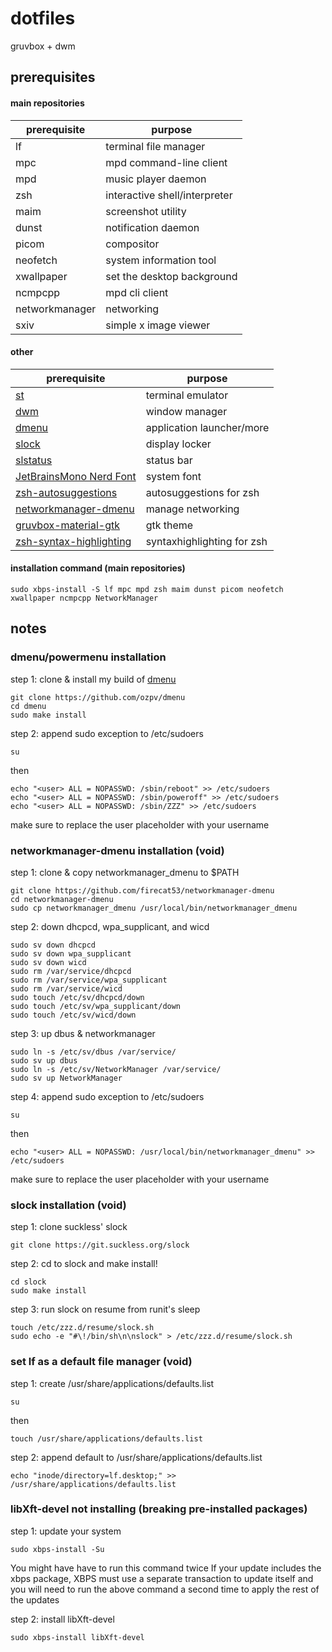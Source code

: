 # dotfiles
gruvbox + dwm

## prerequisites

#### main repositories

| **prerequisite** | **purpose** |
|------------------|-------------|
|lf|terminal file manager|
|mpc|mpd command-line client|
|mpd|music player daemon|
|zsh|interactive shell/interpreter|
|maim|screenshot utility|
|dunst|notification daemon|
|picom|compositor|
|neofetch|system information tool|
|xwallpaper|set the desktop background|
|ncmpcpp|mpd cli client|
|networkmanager|networking|
|sxiv|simple x image viewer|

#### other
| **prerequisite** | **purpose** |
|------------------|-------------|
|[st](https://github.com/ozpv/st)|terminal emulator|
|[dwm](https://github.com/ozpv/dwm)|window manager|
|[dmenu](https://github.com/ozpv/dmenu)|application launcher/more|
|[slock](https://tools.suckless.org/slock/)|display locker|
|[slstatus](https://github.com/ozpv/slstatus)|status bar|
|[JetBrainsMono Nerd Font](https://www.nerdfonts.com/font-downloads)|system font|
|[zsh-autosuggestions](https://github.com/zsh-users/zsh-autosuggestions)|autosuggestions for zsh|
|[networkmanager-dmenu](https://github.com/firecat53/networkmanager-dmenu)|manage networking|
|[gruvbox-material-gtk](https://github.com/TheGreatMcPain/gruvbox-material-gtk)|gtk theme|
|[zsh-syntax-highlighting](https://github.com/zsh-users/zsh-syntax-highlighting)|syntaxhighlighting for zsh|

#### installation command (main repositories)

```
sudo xbps-install -S lf mpc mpd zsh maim dunst picom neofetch xwallpaper ncmpcpp NetworkManager  
```

## notes

### dmenu/powermenu installation

step 1: clone & install my build of [dmenu](https://github.com/ozpv/dmenu)
```
git clone https://github.com/ozpv/dmenu
cd dmenu
sudo make install
```

step 2: append sudo exception to /etc/sudoers
```
su
```
then
```
echo "<user> ALL = NOPASSWD: /sbin/reboot" >> /etc/sudoers
echo "<user> ALL = NOPASSWD: /sbin/poweroff" >> /etc/sudoers
echo "<user> ALL = NOPASSWD: /sbin/ZZZ" >> /etc/sudoers
```
make sure to replace the user placeholder with your username

### networkmanager-dmenu installation (void)

step 1: clone & copy networkmanager_dmenu to $PATH
```
git clone https://github.com/firecat53/networkmanager-dmenu
cd networkmanager-dmenu
sudo cp networkmanager_dmenu /usr/local/bin/networkmanager_dmenu
```

step 2: down dhcpcd, wpa_supplicant, and wicd
```
sudo sv down dhcpcd
sudo sv down wpa_supplicant
sudo sv down wicd
sudo rm /var/service/dhcpcd
sudo rm /var/service/wpa_supplicant
sudo rm /var/service/wicd
sudo touch /etc/sv/dhcpcd/down
sudo touch /etc/sv/wpa_supplicant/down
sudo touch /etc/sv/wicd/down
```
step 3: up dbus & networkmanager
```
sudo ln -s /etc/sv/dbus /var/service/
sudo sv up dbus
sudo ln -s /etc/sv/NetworkManager /var/service/
sudo sv up NetworkManager
```

step 4: append sudo exception to /etc/sudoers
```
su
```
then
```
echo "<user> ALL = NOPASSWD: /usr/local/bin/networkmanager_dmenu" >> /etc/sudoers
```
make sure to replace the user placeholder with your username

### slock installation (void)

step 1: clone suckless' slock
```
git clone https://git.suckless.org/slock
```
step 2: cd to slock and make install!
```
cd slock
sudo make install
```
step 3: run slock on resume from runit's sleep
```
touch /etc/zzz.d/resume/slock.sh
sudo echo -e "#\!/bin/sh\n\nslock" > /etc/zzz.d/resume/slock.sh
```

### set lf as a default file manager (void)

step 1: create /usr/share/applications/defaults.list
```
su
```
then
```
touch /usr/share/applications/defaults.list
```

step 2: append default to /usr/share/applications/defaults.list
```
echo "inode/directory=lf.desktop;" >> /usr/share/applications/defaults.list
```

### libXft-devel not installing (breaking pre-installed packages)

step 1: update your system
```
sudo xbps-install -Su
```
You might have have to run this command twice If your update includes the xbps package, XBPS must use a separate transaction to update itself and you will need to run the above command a second time to apply the rest of the updates

step 2: install libXft-devel
```
sudo xbps-install libXft-devel
```
